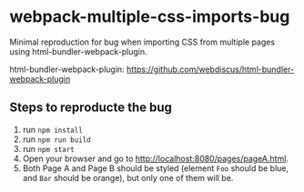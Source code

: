 # webpack-multiple-css-imports-bug
 Minimal reproduction for bug when importing CSS from multiple pages using html-bundler-webpack-plugin.

html-bundler-webpack-plugin: https://github.com/webdiscus/html-bundler-webpack-plugin

## Steps to reproducte the bug
1. run `npm install` 
2. run `npm run build`
3. run `npm start`
4. Open your browser and go to [http://localhost:8080/pages/pageA.html](http://localhost:8080/pages/pageA.html).
5. Both Page A and Page B should be styled (element `Foo` should be blue, and `Bar` should be orange), but only one of them will be.  